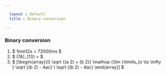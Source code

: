 ```yaml
---

  layout : default
  title : Binary conversion

---
```



### Binary conversion
1. $ 1min12s = 72000ms  $
7. $ (7A)_{13} = $ 
8. $ [\begin{array}{l} \sqrt {(a 2) + (b 2)} \mathop {\lim }\limits_{x \to \infty } \sqrt {(b 2) - 4ac} \ \sqrt {(b 2) - 4ac} \end{array}] $

